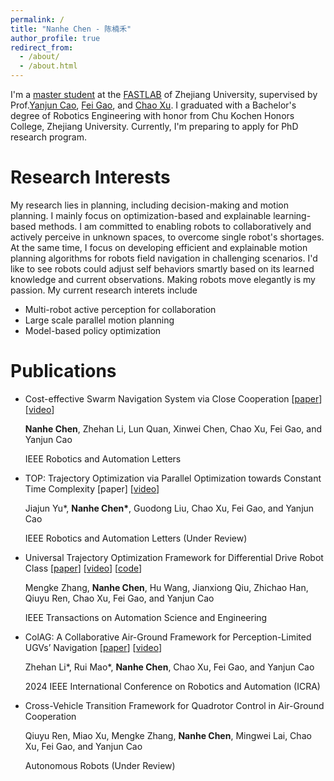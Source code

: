```yaml
---
permalink: /
title: "Nanhe Chen - 陈楠禾"
author_profile: true
redirect_from: 
  - /about/
  - /about.html
---
```


I'm a [master student](http://zju-fast.com/nanhe-chen/) at the [FASTLAB](http://zju-fast.com/) of Zhejiang University, supervised by Prof.[Yanjun Cao](http://zju-fast.com/research-group/yanjun-cao/), [Fei Gao](http://zju-fast.com/research-group/fei-gao/), and [Chao Xu](http://zju-fast.com/research-group/chao-xu/). I graduated with a Bachelor's degree of Robotics Engineering with honor from Chu Kochen Honors College, Zhejiang University. Currently, I'm preparing to apply for PhD research program.

Research Interests
======
My research lies in planning, including decision-making and motion planning. 
I mainly focus on optimization-based and explainable learning-based methods. 
I am committed to enabling robots to collaboratively and actively perceive in unknown spaces, to overcome single robot's shortages. 
At the same time, I focus on developing efficient and explainable motion planning algorithms for robots field navigation in challenging scenarios. 
I'd like to see robots could adjust self behaviors smartly based on its learned knowledge and current observations. Making robots move elegantly is my passion. My current research interets include
- Multi-robot active perception for collaboration
- Large scale parallel motion planning
- Model-based policy optimization

Publications
======
- Cost-effective Swarm Navigation System via Close Cooperation [[paper](https://ieeexplore.ieee.org/document/10545578/)] [[video](https://www.bilibili.com/video/BV1X7421Z7Gv/?vd_source=b2528621e6c9d392d6d429b1093e0eb2)]

  **Nanhe Chen**, Zhehan Li, Lun Quan, Xinwei Chen, Chao Xu, Fei Gao, and Yanjun Cao
  
  IEEE Robotics and Automation Letters

- TOP: Trajectory Optimization via Parallel Optimization towards Constant Time Complexity [paper] [[video](https://www.youtube.com/watch?v=00LBW0G8CwU)]

  Jiajun Yu*, **Nanhe Chen\***, Guodong Liu, Chao Xu, Fei Gao, and Yanjun Cao

  IEEE Robotics and Automation Letters (Under Review)

- Universal Trajectory Optimization Framework for Differential Drive Robot Class [[paper](https://ieeexplore.ieee.org/document/10924228)] [[video](https://www.youtube.com/watch?v=fo64QufedPo&feature=youtu.be)] [[code](https://zju-fast-lab.github.io/DDR-opt/)]

  Mengke Zhang, **Nanhe Chen**, Hu Wang, Jianxiong Qiu, Zhichao Han, Qiuyu Ren, Chao Xu, Fei Gao, and Yanjun Cao

  IEEE Transactions on Automation Science and Engineering

- ColAG: A Collaborative Air-Ground Framework for Perception-Limited UGVs’ Navigation [[paper](https://ieeexplore.ieee.org/document/10611264)] [[video](https://www.youtube.com/watch?v=yK9SyL2PPGc)]

  Zhehan Li*, Rui Mao*, **Nanhe Chen**, Chao Xu, Fei Gao, and Yanjun Cao

  2024 IEEE International Conference on Robotics and Automation (ICRA)

- Cross-Vehicle Transition Framework for Quadrotor Control in Air-Ground Cooperation

  Qiuyu Ren, Miao Xu, Mengke Zhang, **Nanhe Chen**, Mingwei Lai, Chao Xu, Fei Gao, and Yanjun Cao

  Autonomous Robots (Under Review)

